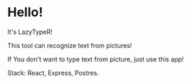 # Hello! 

It's LazyTypeR! 

This tool can recognize text from pictures!

If You don't want to type text from picture, just use this app!

Stack: React, Express, Postres.
